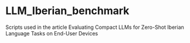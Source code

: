 # LLM_Iberian_benchmark
Scripts used in the article Evaluating Compact LLMs for Zero-Shot Iberian Language Tasks on End-User Devices
